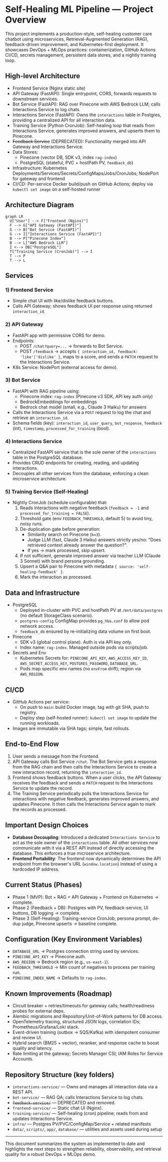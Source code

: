 # Self-Healing ML Pipeline — Project Overview

This project implements a production-style, self-healing customer care chatbot using microservices, Retrieval-Augmented Generation (RAG), feedback-driven improvement, and Kubernetes-first deployment. It showcases DevOps + MLOps practices: containerization, GitHub Actions CI/CD, secrets management, persistent data stores, and a nightly training loop.

## High-level Architecture
- Frontend Service (Nginx static site)
- API Gateway (FastAPI): Single entrypoint, CORS, forwards requests to downstream services.
- Bot Service (FastAPI): RAG over Pinecone with AWS Bedrock LLM; calls Interactions Service to log chats.
- Interactions Service (FastAPI): Owns the `interactions` table in Postgres, providing a centralized API for all interaction data.
- Training Service (Python CronJob): Self-healing loop that reads from Interactions Service, generates improved answers, and upserts them to Pinecone.
- ~~Feedback Service~~ (DEPRECATED): Functionality merged into API Gateway and Interactions Service.
- Data Stores:
  - Pinecone (vector DB, SDK v3, index `rag-index`)
  - PostgreSQL (stateful, PVC + hostPath PV, `feedback_db`)
- Infrastructure: Kubernetes Deployments/Services/Secrets/ConfigMaps/Jobs/CronJobs; NodePort for gateway and frontend
- CI/CD: Per-service Docker build/push on GitHub Actions; deploy via `kubectl set image` on a self-hosted runner

## Architecture Diagram
```mermaid
graph LR
  U["User"] --> F["Frontend (Nginx)"]
  F --> G["API Gateway (FastAPI)"]
  G --> B["Bot Service (FastAPI)"]
  G --> I["Interactions Service (FastAPI)"]
  B --> P["Pinecone Index"]
  B --> L["AWS Bedrock LLM"]
  I <--> DB["PostgreSQL"]
  T["Training Service (CronJob)"] --> I
  T --> P
  T --> L
```

## Services

### 1) Frontend Service
- Simple chat UI with like/dislike feedback buttons.
- Calls API Gateway; shows feedback UI per response using returned `interaction_id`.

### 2) API Gateway
- FastAPI app with permissive CORS for demo.
- Endpoints:
  - POST `/chat?query=...` → forwards to Bot Service.
  - POST `/feedback` → accepts `{ interaction_id, feedback: 'like'|'dislike' }`, maps to a score, and sends a `PATCH` request to the Interactions Service.
- K8s Service: NodePort (external access for demo).

### 3) Bot Service
- FastAPI with RAG pipeline using:
  - Pinecone index: `rag-index` (Pinecone v3 SDK, API key auth only)
  - BedrockEmbeddings for embeddings
  - Bedrock chat model (small, e.g., Claude 3 Haiku) for answers
- Calls the Interactions Service via a `POST` request to log the chat and retrieve an `interaction_id`.
- Schema fields (key): `interaction_id`, `user_query`, `bot_response`, `feedback` (int), `timestamp`, `processed_for_training` (bool).

### 4) Interactions Service
- Centralized FastAPI service that is the sole owner of the `interactions` table in the PostgreSQL database.
- Provides CRUD endpoints for creating, reading, and updating interactions.
- Decouples all other services from the database, enforcing a clean microservice architecture.

### 5) Training Service (Self-Healing)
- Nightly CronJob (schedule configurable) that:
  1) Reads interactions with negative feedback (`feedback = -1` and `processed_for_training = FALSE`).
  2) Threshold gate (env `FEEDBACK_THRESHOLD`, default 5) to avoid tiny, noisy runs.
  3) De-duplication gate before generation:
     - Similarity search on Pinecone (`k=3`).
     - Judge LLM (fast, Claude 3 Haiku) answers strictly yes/no: "Does retrieved context already answer the question?".
     - If yes → mark processed, skip upsert.
  4) If not sufficient, generate improved answer via teacher LLM (Claude 3 Sonnet) with brand persona grounding.
  5) Upsert a Q&A pair to Pinecone with metadata `{ source: 'self-healing-feedback' }`.
  6) Mark the interaction as processed.

## Data and Infrastructure
- PostgreSQL
  - Deployed in-cluster with PVC and hostPath PV at `/mnt/data/postgres` (no default StorageClass scenario).
  - `postgres-config` ConfigMap provides `pg_hba.conf` to allow pod network access.
  - `feedback_db` ensured by re-initializing data volume on first boot.
- Pinecone
  - SDK v3 (global control plane). Auth is via API key only.
  - Index name: `rag-index`. Managed outside pods via scripts/job.
- Secrets and Env
  - Kubernetes Secrets for: `PINECONE_API_KEY`, `AWS_ACCESS_KEY_ID`, `AWS_SECRET_ACCESS_KEY`, `POSTGRES_PASSWORD`, `DATABASE_URL`.
  - Pods map specific env names (no `envFrom` drift); region via `AWS_REGION`.

## CI/CD
- GitHub Actions per service:
  - On push to `main`: build Docker image, tag with git SHA, push to registry.
  - Deploy step (self-hosted runner): `kubectl set image` to update the running workloads.
- Images are immutable via SHA tags; simple, fast rollouts.

## End-to-End Flow
1) User sends a message from the Frontend.
2) API Gateway calls Bot Service `/chat`. The Bot Service gets a response from the RAG chain and then calls the Interactions Service to create a new interaction record, returning the `interaction_id`.
3) Frontend shows feedback buttons. When a user clicks, the API Gateway receives the feedback and sends a `PATCH` request to the Interactions Service to update the record.
4) The Training Service periodically polls the Interactions Service for interactions with negative feedback, generates improved answers, and updates Pinecone. It then calls the Interactions Service again to mark the records as processed.

## Important Design Choices
- **Database Decoupling**: Introduced a dedicated `Interactions Service` to act as the sole owner of the `interactions` table. All other services now communicate with it via a REST API instead of directly accessing the database. This enforces a true microservice architecture.
- **Frontend Portability**: The frontend now dynamically determines the API endpoint from the browser's URL (`window.location`) instead of using a hardcoded IP address.

## Current Status (Phases)
- Phase 1 (MVP): Bot + RAG + API Gateway + Frontend on Kubernetes → complete.
- Phase 2 (Feedback + DB): Postgres with PV, feedback-service, UI buttons, DB logging → complete.
- Phase 3 (Self-Healing): Training-service CronJob, persona prompt, de-dup judge, Pinecone upserts → baseline complete.

## Configuration (Key Environment Variables)
- `DATABASE_URL` → Postgres connection string used by services.
- `PINECONE_API_KEY` → Pinecone auth.
- `AWS_REGION` → Bedrock region (e.g., `us-east-1`).
- `FEEDBACK_THRESHOLD` → Min count of negatives to process per training run.
- `PINECONE_INDEX_NAME` → Defaults to `rag-index`.

## Known Improvements (Roadmap)
- Circuit breaker + retries/timeouts for gateway calls; health/readiness probes for external deps.
- Alembic migrations and Repository/Unit-of-Work patterns for DB access.
- OpenTelemetry tracing, structured JSON logs, correlation IDs; Prometheus/Grafana/Loki stack.
- Event-driven training (outbox → SQS/Kafka) with idempotent consumer and review UI.
- Hybrid search (BM25 + vector), reranker, and response cache to boost quality and latency.
- Rate limiting at the gateway; Secrets Manager CSI; IAM Roles for Service Accounts.

## Repository Structure (key folders)
- `interactions-service/` — Owns and manages all interaction data via a REST API.
- `bot-service/` — RAG QA; calls Interactions Service to log chats.
- ~~`feedback-service/`~~ — DEPRECATED and removed.
- `frontend-service/` — Static chat UI (Nginx).
- `training-service/` — Self-healing (cron) pipeline; reads from and updates Interactions Service.
- `infra/` — Postgres PV/PVC/ConfigMap/Service + related manifests
- `data/`, `scripts/`, `app/`, `database/` — utilities and assets used during setup

---
This document summarizes the system as implemented to date and highlights the next steps to strengthen reliability, observability, and retrieval quality for a robust DevOps + MLOps demo.
